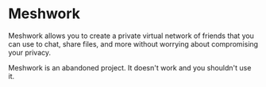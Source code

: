 # Meshwork

Meshwork allows you to create a private virtual network of friends that you
can use to chat, share files, and more without worrying about compromising
your privacy.

Meshwork is an abandoned project. It doesn't work and you shouldn't use it.

